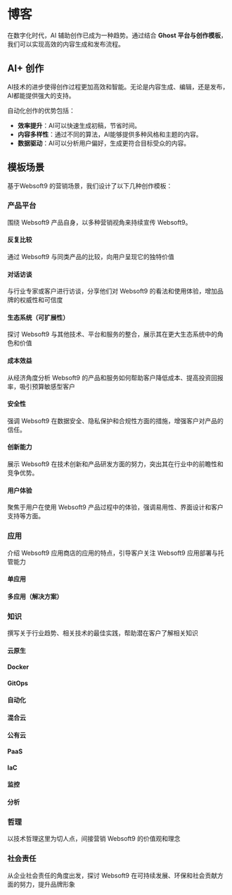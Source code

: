 # 博客

在数字化时代，AI 辅助创作已成为一种趋势。通过结合 **Ghost 平台与创作模板**，我们可以实现高效的内容生成和发布流程。  

## AI+ 创作

AI技术的进步使得创作过程更加高效和智能。无论是内容生成、编辑，还是发布，AI都能提供强大的支持。   

自动化创作的优势包括：

- **效率提升**：AI可以快速生成初稿，节省时间。
- **内容多样性**：通过不同的算法，AI能够提供多种风格和主题的内容。
- **数据驱动**：AI可以分析用户偏好，生成更符合目标受众的内容。

## 模板场景

基于Websoft9 的营销场景，我们设计了以下几种创作模板：

### 产品平台

围绕 Websoft9 产品自身，以多种营销视角来持续宣传 Websoft9。

#### 反复比较

通过 Websoft9 与同类产品的比较，向用户呈现它的独特价值

#### 对话访谈

与行业专家或客户进行访谈，分享他们对 Websoft9 的看法和使用体验，增加品牌的权威性和可信度

#### 生态系统（可扩展性）

探讨 Websoft9 与其他技术、平台和服务的整合，展示其在更大生态系统中的角色和价值

#### 成本效益

从经济角度分析 Websoft9 的产品和服务如何帮助客户降低成本、提高投资回报率，吸引预算敏感型客户

#### 安全性

强调 Websoft9 在数据安全、隐私保护和合规性方面的措施，增强客户对产品的信任。

#### 创新能力

展示 Websoft9 在技术创新和产品研发方面的努力，突出其在行业中的前瞻性和竞争优势。

#### 用户体验

聚焦于用户在使用 Websoft9 产品过程中的体验，强调易用性、界面设计和客户支持等方面。

### 应用

介绍 Websoft9 应用商店的应用的特点，引导客户关注 Websoft9 应用部署与托管能力

#### 单应用

#### 多应用（解决方案）

### 知识

撰写关于行业趋势、相关技术的最佳实践，帮助潜在客户了解相关知识

#### 云原生
#### Docker
#### GitOps
#### 自动化
#### 混合云
#### 公有云
#### PaaS
#### IaC
#### 监控
#### 分析

### 哲理

以技术哲理这里为切人点，间接营销 Websoft9 的价值观和理念

### 社会责任

从企业社会责任的角度出发，探讨 Websoft9 在可持续发展、环保和社会贡献方面的努力，提升品牌形象 

